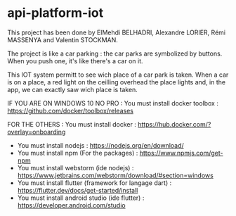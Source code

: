 # api-platform-iot

This project has been done by ElMehdi BELHADRI, Alexandre LORIER, Rémi MASSENYA and Valentin STOCKMAN.

The project is like a car parking : the car parks are symbolized by buttons. When you push one, it's like there's a car on it.

This IOT system permitt to see wich place of a car park is taken.
When a car is on a place, a red light on the ceilling overhead the place lights and, in the app, we can exactly saw wich place is taken.


IF YOU ARE ON WINDOWS 10 NO PRO :
You must install docker toolbox : https://github.com/docker/toolbox/releases

FOR THE OTHERS :
You must install docker : https://hub.docker.com/?overlay=onboarding

- You must install nodejs : https://nodejs.org/en/download/
- You must install npm (For the packages) : https://www.npmjs.com/get-npm
- You must install webstorm (ide nodejs) : https://www.jetbrains.com/webstorm/download/#section=windows
- You must install flutter (framework for langage dart) : https://flutter.dev/docs/get-started/install
- You must install android studio (ide flutter) : https://developer.android.com/studio
